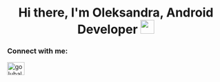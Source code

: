 <h1 align="center"> Hi there, I'm Oleksandra, Android Developer <img src="https://github.com/blackcater/blackcater/raw/main/images/Hi.gif" height="32"/> </h1>

<h3 align="left">Connect with me:</h3>
<p align="left">
<a href="https://linkedin.com/in/golubalexandra" target="blank"><img align="center" src="https://raw.githubusercontent.com/rahuldkjain/github-profile-readme-generator/master/src/images/icons/Social/linked-in-alt.svg" alt="golubalexandra" height="30" width="40" /></a>
</p>


